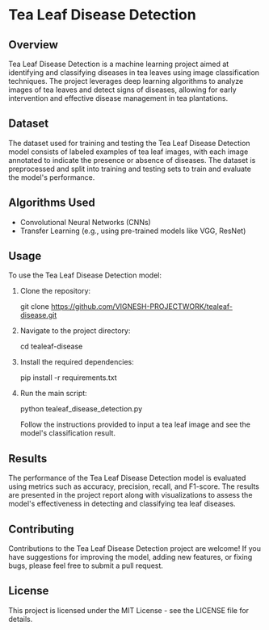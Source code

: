 # Tea Leaf Disease Detection

## Overview

Tea Leaf Disease Detection is a machine learning project aimed at identifying and classifying diseases in tea leaves using image classification techniques. The project leverages deep learning algorithms to analyze images of tea leaves and detect signs of diseases, allowing for early intervention and effective disease management in tea plantations.

## Dataset

The dataset used for training and testing the Tea Leaf Disease Detection model consists of labeled examples of tea leaf images, with each image annotated to indicate the presence or absence of diseases. The dataset is preprocessed and split into training and testing sets to train and evaluate the model's performance.

## Algorithms Used

- Convolutional Neural Networks (CNNs)
- Transfer Learning (e.g., using pre-trained models like VGG, ResNet)

## Usage

To use the Tea Leaf Disease Detection model:

1. Clone the repository:

   git clone https://github.com/VIGNESH-PROJECTWORK/tealeaf-disease.git

2. Navigate to the project directory:

   cd tealeaf-disease

3. Install the required dependencies:

   pip install -r requirements.txt

4. Run the main script:

   python tealeaf_disease_detection.py

   Follow the instructions provided to input a tea leaf image and see the model's classification result.

## Results

The performance of the Tea Leaf Disease Detection model is evaluated using metrics such as accuracy, precision, recall, and F1-score. The results are presented in the project report along with visualizations to assess the model's effectiveness in detecting and classifying tea leaf diseases.

## Contributing

Contributions to the Tea Leaf Disease Detection project are welcome! If you have suggestions for improving the model, adding new features, or fixing bugs, please feel free to submit a pull request.

## License

This project is licensed under the MIT License - see the LICENSE file for details.
